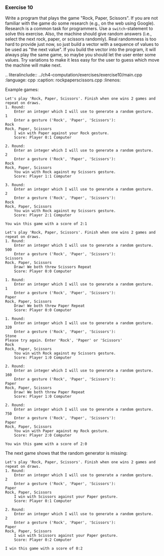 ### Exercise 10

Write a program that plays the game "Rock, Paper, Scissors". 
If you are not familiar with the game do some research (e.g., on the web using Google). 
Research is a common task for programmers. Use a `switch`-statement to solve this exercise. 
Also, the machine should give random answers (i.e., select the next rock, paper, or scissors randomly). 
Real randomness is too hard to provide just now, 
so just build a vector with a sequence of values to be used as "the next value".
If you build the vector into the program, it will always play the same game, 
so maybe you should let the user enter some values. 
Try variations to make it less easy for the user to guess which move the machine will make next.

.. literalinclude:: ../ch4-computation/exercises/exercise10/main.cpp
   :language: cpp
   :caption: rockpaperscissors.cpp
   :linenos:


Example games:

```
Let's play 'Rock, Paper, Scissors'. Finish when one wins 2 games and repeat on draws.
1. Round:
	Enter an integer which I will use to generate a random gesture.
1
	Enter a gesture ('Rock', 'Paper', 'Scissors'):
Rock
Rock, Paper, Scissors
	I win with Paper against your Rock gesture.
	Score: Player 0:1 Computer

2. Round:
	Enter an integer which I will use to generate a random gesture.
2
	Enter a gesture ('Rock', 'Paper', 'Scissors'):
Rock
Rock, Paper, Scissors
	You win with Rock against my Scissors gesture.
	Score: Player 1:1 Computer

3. Round:
	Enter an integer which I will use to generate a random gesture.
2
	Enter a gesture ('Rock', 'Paper', 'Scissors'):
Rock
Rock, Paper, Scissors
	You win with Rock against my Scissors gesture.
	Score: Player 2:1 Computer

You win this game with a score of 2:1
```


```
Let's play 'Rock, Paper, Scissors'. Finish when one wins 2 games and repeat on draws.
1. Round:
	Enter an integer which I will use to generate a random gesture.
500
	Enter a gesture ('Rock', 'Paper', 'Scissors'):
Scissors
Rock, Paper, Scissors
	Draw! We both threw Scissors Repeat
	Score: Player 0:0 Computer

1. Round:
	Enter an integer which I will use to generate a random gesture.
1
	Enter a gesture ('Rock', 'Paper', 'Scissors'):
Paper
Rock, Paper, Scissors
	Draw! We both threw Paper Repeat
	Score: Player 0:0 Computer

1. Round:
	Enter an integer which I will use to generate a random gesture.
320
	Enter a gesture ('Rock', 'Paper', 'Scissors'):
Stone
Please try again. Enter 'Rock', 'Paper' or 'Scissors'
Rock
Rock, Paper, Scissors
	You win with Rock against my Scissors gesture.
	Score: Player 1:0 Computer

2. Round:
	Enter an integer which I will use to generate a random gesture.
160
	Enter a gesture ('Rock', 'Paper', 'Scissors'):
Paper
Rock, Paper, Scissors
	Draw! We both threw Paper Repeat
	Score: Player 1:0 Computer

2. Round:
	Enter an integer which I will use to generate a random gesture.
750
	Enter a gesture ('Rock', 'Paper', 'Scissors'):
Paper
Rock, Paper, Scissors
	You win with Paper against my Rock gesture.
	Score: Player 2:0 Computer

You win this game with a score of 2:0
```

The next game shows that the random generator is missing:

```
Let's play 'Rock, Paper, Scissors'. Finish when one wins 2 games and repeat on draws.
1. Round:
	Enter an integer which I will use to generate a random gesture.
2
	Enter a gesture ('Rock', 'Paper', 'Scissors'):
Paper
Rock, Paper, Scissors
	I win with Scissors against your Paper gesture.
	Score: Player 0:1 Computer

2. Round:
	Enter an integer which I will use to generate a random gesture.
2
	Enter a gesture ('Rock', 'Paper', 'Scissors'):
Paper
Rock, Paper, Scissors
	I win with Scissors against your Paper gesture.
	Score: Player 0:2 Computer

I win this game with a score of 0:2
```

